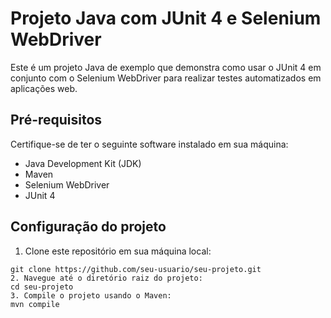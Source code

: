 # Projeto Java com JUnit 4 e Selenium WebDriver

Este é um projeto Java de exemplo que demonstra como usar o JUnit 4 em conjunto com o Selenium WebDriver para realizar testes automatizados em aplicações web.

## Pré-requisitos

Certifique-se de ter o seguinte software instalado em sua máquina:

- Java Development Kit (JDK)
- Maven
- Selenium WebDriver
- JUnit 4

## Configuração do projeto

1. Clone este repositório em sua máquina local:
```shell
git clone https://github.com/seu-usuario/seu-projeto.git
2. Navegue até o diretório raiz do projeto:
cd seu-projeto
3. Compile o projeto usando o Maven:
mvn compile


